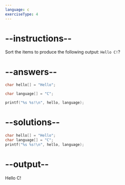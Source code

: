 ```yaml
---
language: c
exerciseType: 4
---
```


# --instructions--

Sort the items to produce the following output: `Hello C!`?

# --answers--

```c
char hello[] = "Hello";
```

```c
char language[] = "C";
```

```c
printf("%s %s!\n", hello, language);
```

# --solutions--

```c
char hello[] = "Hello";
char language[] = "C";
printf("%s %s!\n", hello, language);
```

# --output--

Hello C!
